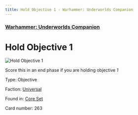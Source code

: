 ```yaml
---
title: Hold Objective 1 - Warhammer: Underworlds Companion
---
```


### [Warhammer: Underworlds Companion](https://guidokessels.github.io/wh-underworlds)

  

# Hold Objective 1

![Hold Objective 1](https://warhammerunderworlds.com/wp-content/uploads/sites/6/2017/12/263_ENG-Hold-Objective-1.png)

Score this in an end phase if you are holding objective <i>1</i>

Type: Objective

Faction: [Universal](https://guidokessels.github.io/wh-underworlds/factions/universal)

Found in: [Core Set](https://guidokessels.github.io/wh-underworlds/locations/core-set)

Card number: 263
